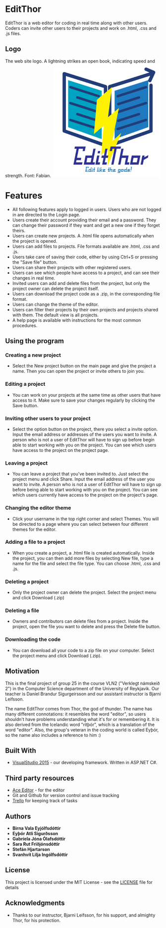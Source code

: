 # EditThor

EditThor is a web editor for coding in real time along with other users. Coders can invite other users to their projects and work on .html, .css and .js files.

## Logo
The web site logo. A lightning strikes an open book, indicating speed and strength. Font: Fabian.
<img src="https://github.com/Eytor/Edit-Thor/blob/master/editthorlogo.PNG" alt="Logo" width="350">

# Features
*  All following features apply to logged in users. Users who are not logged in are directed to the Login page. 
  * Users create their account providing their email and a password. They can change their password if they want and get a new one if they forget theirs.
  * Users can create new projects. A .html file opens automatically when the project is opened.
  * Users can add files to projects. File formats available are .html, .css and .js.
  * Users take care of saving their code, either by using Ctrl+S or pressing the "Save file" button.
  * Users can share their projects with other registered users.
  * Users can see which people have access to a project, and can see their changes in real time.
  * Invited users can add and delete files from the project, but only the project owner can delete the project itself.
  * Users can download the project code as a .zip, in the corresponding file format.
  * Users can change the theme of the editor.
  * Users can filter their projects by their own projects and projects shared with them. The default view is all projects.
  * A help page is available with instructions for the most common procedures.
 
## Using the program

### Creating a new project
* Select the New project button on the main page and give the project a name. Then you can open the project or invite others to join you. 

### Editing a project
* You can work on your projects at the same time as other users that have access to it. Make sure to save your changes regularly by clicking the Save button.

### Inviting other users to your project
* Select the option button on the project, there you select a invite option. Input the email address or addresses of the users you want to invite. A person who is not a user of EditThor will have to sign up before begin able to start working with you on the project. You can see which users have access to the project on the project page.

### Leaving a project
* You can leave a project that you've been invited to. Just select the  project menu and click Share. Input the email address of the user you want to invite. A person who is not a user of EditThor will have to sign up before being able to start working with you on the project. You can see which users currently have access to the project on the project's page.

### Changing the editor theme
* Click your username in the top right corner and select Themes. You will be directed to a page where you can select between four different themes for the editor.

### Adding a file to a project
* When you create a project, a .html file is created automatically. Inside the project, you can then add more files by selecting New file, type a name for the file and select the file type. You can choose .html, .css and .js.

### Deleting a project
* Only the project owner can delete the project. Select the  project menu and click Download (.zip)

### Deleting a file
* Owners and contributors can delete files from a project. Inside the project, open the file you want to delete and press the Delete file button.

### Downloading the code
* You can download all your code to a zip file on your computer. Select the  project menu and click Download (.zip).

## Motivation
This is the final project of group 25 in the course VLN2 ("Verklegt námskeið 2") in the Computer Science department of the University of Reykjavik. Our teacher is Daníel Brandur Sigurgeirsson and our assistant instructor is Bjarni Leifsson.

The name EditThor comes from Thor, the god of thunder. The name has many different connotations: it resembles the word "editor", so users shouldn't have problems understanding what it's for or remembering it. It is also derived from the Icelandic word "ritþór", which is a translation of the word "editor". Also, the group's veteran in the coding world is called Eyþór, so the name also includes a reference to him :) 

## Built With

* [VisualStudio 2015](https://www.visualstudio.com/) - our developing framework. Written in ASP.NET C#.

## Third party resources

* [Ace Editor](https://ace.c9.io/) - for the editor
* Git and Github for version control and issue tracking
* [Trello](https://www.trello.com/) for keeping track of tasks
## Authors

* **Birna Vala Eyjólfsdóttir**
* **Eyþór Atli Sigurðsson**
* **Gabríela Jóna Ólafsdóttir**
* **Sara Rut Friðjónsdóttir**
* **Stefán Hjartarson**
* **Svanhvít Lilja Ingólfsdóttir**

## License

This project is licensed under the MIT License - see the [LICENSE](https://github.com/Eytor/Edit-Thor/blob/master/LICENSE.md) file for details

## Acknowledgments

* Thanks to our instructor, Bjarni Leifsson, for his support, and almighty Thor, for his protection.
